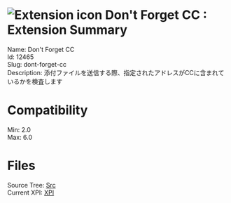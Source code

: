 # ![Extension icon](https://addons.thunderbird.net/user-media/addon_icons/12/12465-64.png?modified=1289492428) Don't Forget CC : Extension Summary

Name: Don't Forget CC  
Id: 12465  
Slug: dont-forget-cc  
Description: 添付ファイルを送信する際、指定されたアドレスがCCに含まれているかを検査します
  

# Compatibility
Min: 2.0  
Max: 6.0  

# Files

Source Tree: [Src](C:/Dev/Thunderbird/ThunderKdB/xall/xOther/12465-dont-forget-cc/src)  
Current XPI: [XPI](C:/Dev/Thunderbird/ThunderKdB/xall/xOther/12465-dont-forget-cc/xpi)  




